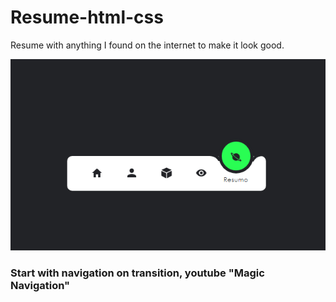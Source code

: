 # Resume-html-css
Resume with anything I found on the internet to make it look good.

![alt text](image.png)


### Start with navigation on transition, youtube "Magic Navigation"
